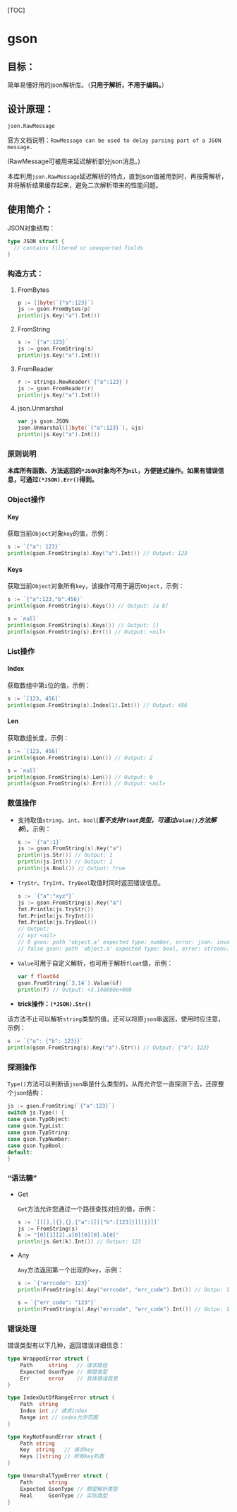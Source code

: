 [TOC]

gson
===



## 目标：

简单易懂好用的json解析库。（**只用于解析，不用于编码。**）



## 设计原理：

`json.RawMessage`

官方文档说明：`RawMessage can be used to delay parsing part of a JSON message.`

(RawMessage可被用来延迟解析部分json消息。)

本库利用`json.RawMessage`延迟解析的特点，直到json值被用到时，再按需解析，并将解析结果缓存起来，避免二次解析带来的性能问题。



## 使用简介：

JSON对象结构：

   ```go
   type JSON struct {
     // contains filtered or unexported fields
   }
   ```

### 构造方式：

1. FromBytes

   ```go
   p := []byte(`{"a":123}`)
   js := gson.FromBytes(p)
   println(js.Key("a").Int())
   ```

2. FromString

   ```go
   s := `{"a":123}`
   js := gson.FromString(s)
   println(js.Key("a").Int())
   ```

3. FromReader

   ```go
   r := strings.NewReader(`{"a":123}`)
   js := gson.FromReader(r)
   println(js.Key("a").Int())
   ```

4. json.Unmarshal

   ```go
   var js gson.JSON
   json.Unmarshal([]byte(`{"a":123}`), &js)
   println(js.Key("a").Int())
   ```



### 原则说明

**本库所有函数、方法返回的`*JSON`对象均不为`nil`，方便链式操作。如果有错误信息，可通过`(*JSON).Err()`得到。**



### Object操作

#### Key

获取当前`Object`对象`key`的值，示例：

   ```go
   s := `{"a": 123}`
   println(gson.FromString(s).Key("a").Int()) // Output: 123
   ```

#### Keys

获取当前`Object`对象所有`key`，该操作可用于遍历`Object`，示例：

   ```go
   s := `{"a":123,"b":456}`
   println(gson.FromString(s).Keys()) // Output: [a b]
   
   s = `null`
   println(gson.FromString(s).Keys()) // Output: []
   println(gson.FromString(s).Err()) // Output: <nil>
   ```



### List操作

#### Index

获取数组中第`i`位的值，示例：

   ```go
   s := `[123, 456]`
   println(gson.FromString(s).Index(1).Int()) // Output: 456
   ```

#### Len

获取数组长度，示例：

   ```go
   s := `[123, 456]`
   println(gson.FromString(s).Len()) // Output: 2
   
   s = `null`
   println(gson.FromString(s).Len()) // Output: 0
   println(gson.FromString(s).Err()) // Output: <nil>
   ```



### 数值操作

- 支持取值`string`、`int`、`bool`(***暂不支持`float`类型，可通过`Value()`方法解析***)。示例：

   ```go
   s := `{"a":1}`
   js := gson.FromString(s).Key("a")
   println(js.Str()) // Output: 1
   println(js.Int()) // Output: 1
   println(js.Bool()) // Output: true
   ```

- `TryStr`、`TryInt`、`TryBool`取值时同时返回错误信息。

   ```go
   s := `{"a":"xyz"}`
   js := gson.FromString(s).Key("a")
   fmt.Println(js.TryStr())
   fmt.Println(js.TryInt())
   fmt.Println(js.TryBool())
   // Output:
   // xyz <nil>
   // 0 gson: path 'object.a' expected type: number, error: json: invalid number literal, trying to unmarshal "\"xyz\"" into Number
   // false gson: path 'object.a' expected type: bool, error: strconv.ParseBool: parsing "xyz": invalid syntax
   ```

- `Value`可用于自定义解析，也可用于解析`float`值，示例：

   ```go
   var f float64
   gson.FromString(`3.14`).Value(&f)
   println(f) // Output: +3.140000e+000
   ```

- **trick操作：`(*JSON).Str()`**

该方法不止可以解析`string`类型的值，还可以将原`json`串返回，使用时应注意，示例：

   ```go
   s := `{"a": {"b": 123}}`
   println(gson.FromString(s).Key("a").Str()) // Output: {"b": 123}
   ```



### 探测操作

`Type()`方法可以判断该`json`串是什么类型的，从而允许您一直探测下去，还原整个`json`结构：

```go
js := gson.FromString(`{"a":123}`)
switch js.Type() {
case gson.TypObject:
case gson.TypList:
case gson.TypString:
case gson.TypNumber:
case gson.TypBool:
default:
}
```



### “语法糖”

- Get

  `Get`方法允许您通过一个路径查找对应的值，示例：

  ```go
  s := `[[[],[{},{},{"a":[[[{"b":[123]}]]]}]]]`
  js := FromString(s)
  k := "[0][1][2].a[0][0][0].b[0]"
  println(js.Get(k).Int()) // Output: 123
  ```

  

- Any

  `Any`方法返回第一个出现的`key`，示例：

  ```go
  s := `{"errcode": 123}`
  println(FromString(s).Any("errcode", "err_code").Int()) // Outpu: 123
  
  s = `{"err_code": "123"}`
  println(FromString(s).Any("errcode", "err_code").Int()) // Outpu: 123
  ```

  

### 错误处理

错误类型有以下几种，返回错误详细信息：

```go
type WrappedError struct {
    Path     string   // 请求路径
    Expected GsonType // 期望类型
    Err      error    // 具体错误信息
}

type IndexOutOfRangeError struct {
    Path  string
    Index int // 请求index
    Range int // index允许范围
}

type KeyNotFoundError struct {
    Path string
    Key  string   // 请求key
    Keys []string // 所有key列表
}

type UnmarshalTypeError struct {
    Path     string
    Expected GsonType // 期望解析类型
    Real     GsonType // 实际类型
}
```

